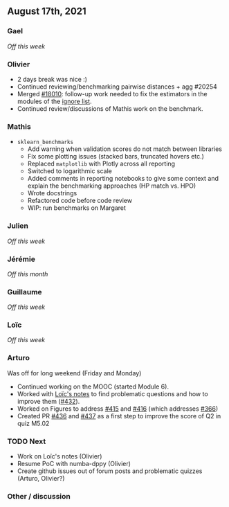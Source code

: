 ## August 17th, 2021

### Gael

_Off this week_

### Olivier

- 2 days break was nice :)
- Continued reviewing/benchmarking pairwise distances + agg #20254
- Merged [#18010](https://github.com/scikit-learn/scikit-learn/pull/18010): follow-up work needed to fix the estimators in the modules of the [ignore list](https://github.com/scikit-learn/scikit-learn/pull/18010/files#diff-fb7eceec9814052022bd3e482d161cf5d2a8f1b4a4022663e6243329890cb75fR327-R335).
- Continued review/discussions of Mathis work on the benchmark.

### Mathis
- `sklearn_benchmarks`
    - Add warning when validation scores do not match between libraries
    - Fix some plotting issues (stacked bars, truncated hovers etc.)
    - Replaced `matplotlib` with Plotly across all reporting
    - Switched to logarithmic scale
    - Added comments in reporting notebooks to give some context and explain the benchmarking approaches (HP match vs. HPO)
    - Wrote docstrings
    - Refactored code before code review
    - WIP: run benchmarks on Margaret

### Julien

_Off this week_

### Jérémie

_Off this month_

### Guillaume

_Off this week_

### Loïc

_Off this week_

### Arturo

Was off for long weekend (Friday and Monday)

- Continued working on the MOOC (started Module 6).
- Worked with [Loïc's notes](https://notes.inria.fr/rgSzYtubR6uSOQIfY9Fpvw#) to find problematic questions and how to improve them ([#432](https://github.com/INRIA/scikit-learn-mooc/issues/432)).
- Worked on Figures to address [#415](https://github.com/INRIA/scikit-learn-mooc/issues/415) and  [#416](https://github.com/INRIA/scikit-learn-mooc/issues/416) (which addresses [#366](https://github.com/INRIA/scikit-learn-mooc/issues/366))
- Created PR [#436](https://github.com/INRIA/scikit-learn-mooc/pull/436) and [#437](https://github.com/INRIA/scikit-learn-mooc/pull/437) as a first step to improve the score of Q2 in quiz M5.02

### TODO Next

- Work on Loïc's notes (Olivier)
- Resume PoC with numba-dppy (Olivier)
- Create github issues out of forum posts and problematic quizzes (Arturo, Olivier?)

### Other / discussion

